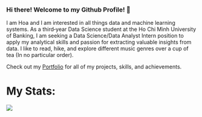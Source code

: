 ### Hi there! Welcome to my Github Profile! 👋

I am Hoa and I am interested in all things data and machine learning systems. As a third‑year Data Science student at the Ho Chi Minh University of Banking, I am seeking a Data Science/Data Analyst Intern position to apply my analytical skills and passion for extracting valuable insights from data. I like to read, hike, and explore different music genres over a cup of tea (In no particular order).

Check out my [Portfolio](https://nguyennhathoa6255.wixsite.com/hoasportfolio) for all of my projects, skills, and achievements.


#  My Stats:
![](https://github-readme-stats.vercel.app/api?username=nguyennhathoa6255&theme=dark&hide_border=false&include_all_commits=false&count_private=false)
